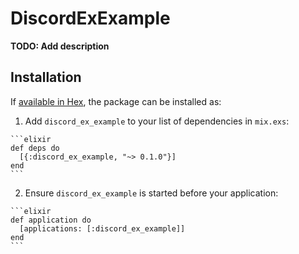 # DiscordExExample

**TODO: Add description**

## Installation

If [available in Hex](https://hex.pm/docs/publish), the package can be installed as:

  1. Add `discord_ex_example` to your list of dependencies in `mix.exs`:

    ```elixir
    def deps do
      [{:discord_ex_example, "~> 0.1.0"}]
    end
    ```

  2. Ensure `discord_ex_example` is started before your application:

    ```elixir
    def application do
      [applications: [:discord_ex_example]]
    end
    ```


